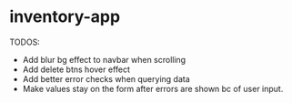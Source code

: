 # inventory-app

TODOS:

- Add blur bg effect to navbar when scrolling
- Add delete btns hover effect
- Add better error checks when querying data
- Make values stay on the form after errors are shown bc of user input.
